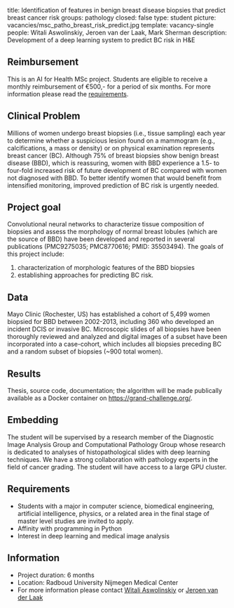 title: Identification of features in benign breast disease biopsies that predict breast cancer risk
groups: pathology
closed: false
type: student
picture: vacancies/msc_patho_breast_risk_predict.jpg
template: vacancy-single
people: Witali Aswolinskiy, Jeroen van der Laak, Mark Sherman
description: Development of a deep learning system to predict BC risk in H&E

## Reimbursement
This is an AI for Health MSc project. Students are eligible to receive a monthly reimbursement of €500,- for a period of six months. For more information please read the [requirements](https://www.ai-for-health.nl/requirements).

## Clinical Problem

Millions of women undergo breast biopsies (i.e., tissue sampling) each year to determine whether a suspicious lesion found on a mammogram (e.g., calcifications, a mass or density) or on physical examination represents breast cancer (BC). Although 75% of breast biopsies show benign breast disease (BBD), which is reassuring, women with BBD experience a 1.5- to four-fold increased risk of future development of BC compared with women not diagnosed with BBD. To better identify women that would benefit from intensified monitoring, improved prediction of BC risk is urgently needed.

## Project goal

Convolutional neural networks to characterize tissue composition of biopsies and assess the morphology of normal breast lobules (which are the source of BBD) have been developed and reported in several publications (PMC9275035; PMC8770616; PMID: 35503494).
The goals of this project include:
1) characterization of morphologic features of the BBD biopsies
2) establishing approaches for predicting BC risk.

## Data
Mayo Clinic (Rochester, US) has established a cohort of 5,499 women biopsied for BBD between 2002-2013, including 360 who developed an incident DCIS or invasive BC. Microscopic slides of all biopsies have been thoroughly reviewed and analyzed and digital images of a subset have been incorporated into a case-cohort, which includes all biopsies preceding BC and a random subset of biopsies (~900 total women).

## Results
Thesis, source code, documentation; the algorithm will be made publically available as a Docker container on https://grand-challenge.org/.

## Embedding
The student will be supervised by a research member of the Diagnostic Image Analysis Group and Computational Pathology Group whose research is dedicated to analyses of histopathological slides with deep learning techniques. We have a strong collaboration with pathology experts in the field of cancer grading. The student will have access to a large GPU cluster.


## Requirements

- Students with a major in computer science, biomedical engineering, artificial intelligence, physics, or a related area in the final stage of master level studies are invited to apply.
- Affinity with programming in Python
- Interest in deep learning and medical image analysis

## Information

- Project duration: 6 months
- Location: Radboud University Nijmegen Medical Center
- For more information please contact [Witali Aswolinskiy](https://www.computationalpathologygroup.eu/members/witali-aswolinskiy/) or [Jeroen van der Laak](https://www.computationalpathologygroup.eu/members/jeroen-van-der-laak)